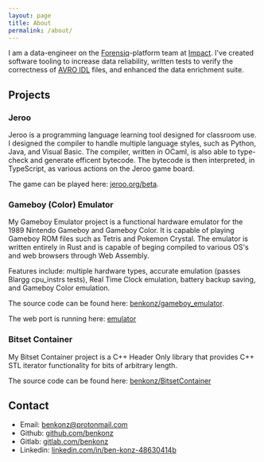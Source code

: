 ```yaml
---
layout: page
title: About
permalink: /about/
---
```


I am a data-engineer on the
[Forensiq](https://impact.com/ad-fraud-detection/)-platform team at [Impact](https://impact.com). 
I've created software tooling to increase data reliability, written tests to
verify the correctness of [AVRO IDL](https://avro.apache.org/docs/1.8.2/idl.html) files, 
and enhanced the data enrichment suite.

## Projects

### Jeroo

Jeroo is a programming language learning tool designed for classroom use. 
I designed the compiler to handle multiple language styles, such as Python, 
Java, and Visual Basic. The compiler, written in OCaml, is also able to 
type-check and generate efficent bytecode. The bytecode is then interpreted, 
in TypeScript, as various actions on the Jeroo game board.

The game can be played here: [jeroo.org/beta](https://www.jeroo.org/beta).

### Gameboy (Color) Emulator

My Gameboy Emulator project is a functional hardware emulator for the 1989
Nintendo Gameboy and Gameboy Color. It is capable of playing Gameboy ROM files such as
Tetris and Pokemon Crystal. The emulator is written entirely in Rust and is 
capable of beging compiled to various OS's and web browsers through Web Assembly.

Features include: multiple hardware types, accurate emulation (passes Blargg cpu_instrs tests),
Real Time Clock emulation, battery backup saving, and Gameboy Color emulation.

The source code can be found here: [benkonz/gameboy_emulator](https://github.com/benkonz/gameboy_emulator).

The web port is running here: [emulator](/assets/emulator)

### Bitset Container

My Bitset Container project is a C++ Header Only library that provides C++ STL
iterator functionality for bits of arbitrary length.

The source code can be found here: [benkonz/BitsetContainer](https://github.com/benkonz/BitsetContainer)

## Contact

- Email: [benkonz@protonmail.com](mailto:benkonz@protonmail.com)
- Github: [github.com/benkonz](https://github.com/benkonz)
- Gitlab: [gitlab.com/benkonz](https://gitlab.com/benkonz)
- Linkedin: [linkedin.com/in/ben-konz-48630414b](https://www.linkedin.com/in/ben-konz-48630414b)
